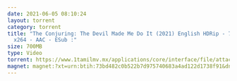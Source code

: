 ```yaml
---
date: 2021-06-05 08:10:24
layout: torrent
category: torrent
title: "The Conjuring: The Devil Made Me Do It (2021) English HDRip - 700MB -
  x264 - AAC - ESub :"
size: 700MB
type: Video
torrent: https://www.1tamilmv.mx/applications/core/interface/file/attachment.php?id=78302
magnet: magnet:?xt=urn:btih:73bd482c0b522b7d975740683a4ad122d1738f91&dn=www.1TamilMV.mx%20-%20The%20Conjuring%203%20(2021)%20English%20HDRip%20-%20700MB%20-%20x264%20-%20AAC%20-%20ESub.mkv&tr=udp%3a%2f%2fp4p.arenabg.com%3a1337%2fannounce&tr=http%3a%2f%2fpow7.com%3a80%2fannounce&tr=udp%3a%2f%2ftracker.tiny-vps.com%3a6969%2fannounce&tr=http%3a%2f%2ftracker2.itzmx.com%3a6961%2fannounce&tr=udp%3a%2f%2f151.80.120.114%3a2710%2fannounce&tr=udp%3a%2f%2f9.rarbg.com%3a2790%2fannounce&tr=udp%3a%2f%2f9.rarbg.to%3a2740%2fannounce&tr=udp%3a%2f%2fopen.stealth.si%3a80%2fannounce&tr=udp%3a%2f%2ftracker.leechers-paradise.org%3a6969%2fannounce&tr=udp%3a%2f%2ftracker.opentrackr.org%3a1337%2fannounce&tr=http%3a%2f%2ft.nyaatracker.com%3a80%2fannounce
---
```

